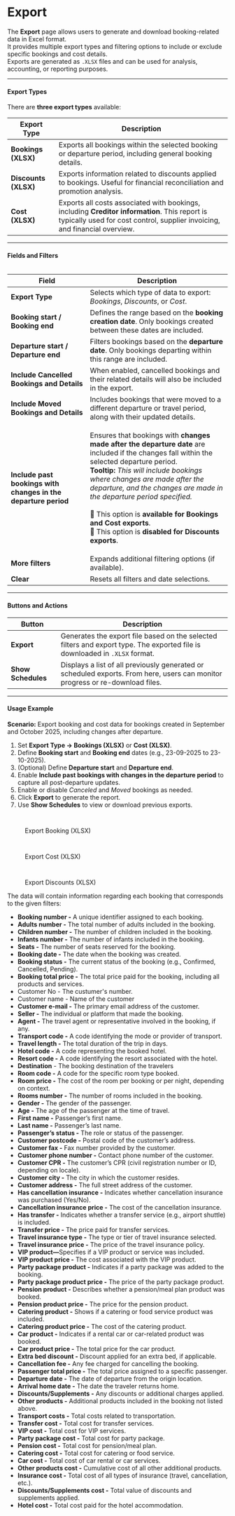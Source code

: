 # Export

The **Export** page allows users to generate and download booking-related data in Excel format.\
It provides multiple export types and filtering options to include or exclude specific bookings and cost details.\
Exports are generated as `.XLSX` files and can be used for analysis, accounting, or reporting purposes.

***

#### **Export Types**

There are **three export types** available:

| **Export Type**      | **Description**                                                                                                                                                             |
| -------------------- | --------------------------------------------------------------------------------------------------------------------------------------------------------------------------- |
| **Bookings (XLSX)**  | Exports all bookings within the selected booking or departure period, including general booking details.                                                                    |
| **Discounts (XLSX)** | Exports information related to discounts applied to bookings. Useful for financial reconciliation and promotion analysis.                                                   |
| **Cost (XLSX)**      | Exports all costs associated with bookings, including **Creditor information**. This report is typically used for cost control, supplier invoicing, and financial overview. |

***

#### **Fields and Filters**

<figure><img src="../.gitbook/assets/image (1) (1) (1) (1).png" alt=""><figcaption></figcaption></figure>

| **Field**                                                      | **Description**                                                                                                                                                                                                                                                                                                                                                                                                                                                                                   |
| -------------------------------------------------------------- | ------------------------------------------------------------------------------------------------------------------------------------------------------------------------------------------------------------------------------------------------------------------------------------------------------------------------------------------------------------------------------------------------------------------------------------------------------------------------------------------------- |
| **Export Type**                                                | Selects which type of data to export: _Bookings_, _Discounts_, or _Cost_.                                                                                                                                                                                                                                                                                                                                                                                                                         |
| **Booking start / Booking end**                                | Defines the range based on the **booking creation date**. Only bookings created between these dates are included.                                                                                                                                                                                                                                                                                                                                                                                 |
| **Departure start / Departure end**                            | Filters bookings based on the **departure date**. Only bookings departing within this range are included.                                                                                                                                                                                                                                                                                                                                                                                         |
| **Include Cancelled Bookings and Details**                     | When enabled, cancelled bookings and their related details will also be included in the export.                                                                                                                                                                                                                                                                                                                                                                                                   |
| **Include Moved Bookings and Details**                         | Includes bookings that were moved to a different departure or travel period, along with their updated details.                                                                                                                                                                                                                                                                                                                                                                                    |
| **Include past bookings with changes in the departure period** | <p>Ensures that bookings with <strong>changes made after the departure date</strong> are included if the changes fall within the selected departure period.<br><strong>Tooltip:</strong> <em>This will include bookings where changes are made after the departure, and the changes are made in the departure period specified.</em><br><br>🔹 This option is <strong>available for Bookings and Cost exports</strong>.<br>🔸 This option is <strong>disabled for Discounts exports</strong>.</p> |
| **More filters**                                               | Expands additional filtering options (if available).                                                                                                                                                                                                                                                                                                                                                                                                                                              |
| **Clear**                                                      | Resets all filters and date selections.                                                                                                                                                                                                                                                                                                                                                                                                                                                           |

***

#### **Buttons and Actions**

| **Button**         | **Description**                                                                                                               |
| ------------------ | ----------------------------------------------------------------------------------------------------------------------------- |
| **Export**         | Generates the export file based on the selected filters and export type. The exported file is downloaded in `.XLSX` format.   |
| **Show Schedules** | Displays a list of all previously generated or scheduled exports. From here, users can monitor progress or re-download files. |

***

#### **Usage Example**

**Scenario:** Export booking and cost data for bookings created in September and October 2025, including changes after departure.

1. Set **Export Type → Bookings (XLSX)** or **Cost (XLSX)**.
2. Define **Booking start** and **Booking end** dates (e.g., 23-09-2025 to 23-10-2025).
3. (Optional) Define **Departure start** and **Departure end**.
4. Enable **Include past bookings with changes in the departure period** to capture all post-departure updates.
5. Enable or disable _Canceled_ and _Moved_ bookings as needed.
6. Click **Export** to generate the report.
7. Use **Show Schedules** to view or download previous exports.

<figure><img src="../.gitbook/assets/image (2) (1).png" alt=""><figcaption></figcaption></figure>

<figure><img src="../.gitbook/assets/image (1) (1) (1) (1) (1).png" alt=""><figcaption><p>Export Booking (XLSX)</p></figcaption></figure>

<figure><img src="../.gitbook/assets/image (3).png" alt=""><figcaption></figcaption></figure>

<figure><img src="../.gitbook/assets/image (4).png" alt=""><figcaption><p>Export Cost (XLSX)</p></figcaption></figure>

<figure><img src="../.gitbook/assets/image (7).png" alt=""><figcaption></figcaption></figure>

<figure><img src="../.gitbook/assets/image (6).png" alt=""><figcaption><p>Export Discounts (XLSX)</p></figcaption></figure>

The data will contain information regarding each booking that corresponds to the given filters:

* **Booking number -** A unique identifier assigned to each booking.
* **Adults number -** The total number of adults included in the booking.
* **Children number -** The number of children included in the booking.
* **Infants number -** The number of infants included in the booking.
* **Seats -** The number of seats reserved for the booking.
* **Booking date -** The date when the booking was created.
* **Booking status -** The current status of the booking (e.g., Confirmed, Cancelled, Pending).
* **Booking total price -** The total price paid for the booking, including all products and services.
* Customer No - The custumer's number.
* Customer name - Name of the customer
* **Customer e-mail -** The primary email address of the customer.
* **Seller -** The individual or platform that made the booking.
* **Agent -** The travel agent or representative involved in the booking, if any.
* **Transport code -** A code identifying the mode or provider of transport.
* **Travel length -** The total duration of the trip in days.
* **Hotel code -** A code representing the booked hotel.
* **Resort code -** A code identifying the resort associated with the hotel.
* **Destination** - The booking destination of the travelers
* **Room code -** A code for the specific room type booked.
* **Room price -** The cost of the room per booking or per night, depending on context.
* **Rooms number -** The number of rooms included in the booking.
* **Gender -** The gender of the passenger.
* **Age -** The age of the passenger at the time of travel.
* **First name -** Passenger’s first name.
* **Last name -** Passenger’s last name.
* **Passenger’s status -** The role or status of the passenger.
* **Customer postcode -** Postal code of the customer’s address.
* **Customer fax -** Fax number provided by the customer.
* **Customer phone number -** Contact phone number of the customer.
* **Customer CPR -** The customer’s CPR (civil registration number or ID, depending on locale).
* **Customer city -** The city in which the customer resides.
* **Customer address -** The full street address of the customer.
* **Has cancellation insurance -** Indicates whether cancellation insurance was purchased (Yes/No).
* **Cancellation insurance price -** The cost of the cancellation insurance.
* **Has transfer -** Indicates whether a transfer service (e.g., airport shuttle) is included.
* **Transfer price -** The price paid for transfer services.
* **Travel insurance type -** The type or tier of travel insurance selected.
* **Travel insurance price -** The price of the travel insurance policy.
* **VIP product—**&#x53;pecifies if a VIP product or service was included.
* **VIP product price -** The cost associated with the VIP product.
* **Party package product -** Indicates if a party package was added to the booking.
* **Party package product price -** The price of the party package product.
* **Pension product -** Describes whether a pension/meal plan product was booked.
* **Pension product price -** The price for the pension product.
* **Catering product -** Shows if a catering or food service product was included.
* **Catering product price -** The cost of the catering product.
* **Car product -** Indicates if a rental car or car-related product was booked.
* **Car product price -** The total price for the car product.
* **Extra bed discount -** Discount applied for an extra bed, if applicable.
* **Cancellation fee -** Any fee charged for cancelling the booking.
* **Passenger total price -** The total price assigned to a specific passenger.
* **Departure date -** The date of departure from the origin location.
* **Arrival home date -** The date the traveler returns home.
* **Discounts/Supplements -** Any discounts or additional charges applied.
* **Other products -** Additional products included in the booking not listed above.
* **Transport costs -** Total costs related to transportation.
* **Transfer cost -** Total cost for transfer services.
* **VIP cost -** Total cost for VIP services.
* **Party package cost -** Total cost for party package.
* **Pension cost -** Total cost for pension/meal plan.
* **Catering cost -** Total cost for catering or food service.
* **Car cost -** Total cost of car rental or car services.
* **Other products cost -** Cumulative cost of all other additional products.
* **Insurance cost -** Total cost of all types of insurance (travel, cancellation, etc.).
* **Discounts/Supplements cost -** Total value of discounts and supplements applied.
* **Hotel cost -** Total cost paid for the hotel accommodation.
